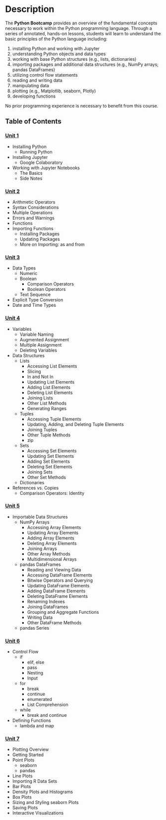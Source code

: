 # Description
The **Python Bootcamp** provides an overview of the fundamental concepts necessary to work within the Python programming language. Through a series of annotated, hands-on lessons, students will learn to understand the basic principles of the Python language including: 

1. installing Python and working with Jupyter
2. understanding Python objects and data types
3. working with base Python structures (e.g., lists, dictionaries)
4. importing packages and additional data structures (e.g., NumPy arrays; pandas DataFrames)
5. utilizing control flow statements
6. reading and writing data
7. manipulating data
8. plotting (e.g., Matplotlib, seaborn, Plotly)
9. developing functions

No prior programming experience is necessary to benefit from this course.

## Table of Contents

### [Unit 1](https://github.com/davedgd/python-bootcamp/blob/master/Unit%201/Python-Bootcamp-Unit1.ipynb)
- Installing Python
  - Running Python
- Installing Jupyter
  - Google Colaboratory
- Working with Jupyter Notebooks
  - The Basics
  - Side Notes

### [Unit 2](https://github.com/davedgd/python-bootcamp/blob/master/Unit%202/Python-Bootcamp-Unit2.ipynb)
- Arithmetic Operators
- Syntax Considerations
- Multiple Operations
- Errors and Warnings
- Functions
- Importing Functions
  - Installing Packages
  - Updating Packages
  - More on Importing: as and from


### [Unit 3](https://github.com/davedgd/python-bootcamp/blob/master/Unit%203/Python-Bootcamp-Unit3.ipynb)
- Data Types
  - Numeric
  - Boolean
    - Comparison Operators
    - Boolean Operators
  - Text Sequence
- Explicit Type Conversion
- Date and Time Types

### [Unit 4](https://github.com/davedgd/python-bootcamp/blob/master/Unit%204/Python-Bootcamp-Unit4.ipynb)
- Variables
  - Variable Naming
  - Augmented Assignment
  - Multiple Assignment
  - Deleting Variables
- Data Structures
  - Lists
    - Accessing List Elements
    - Slicing
    - In and Not In
    - Updating List Elements
    - Adding List Elements
    - Deleting List Elements
    - Joining Lists
    - Other List Methods
    - Generating Ranges
  - Tuples
    - Accessing Tuple Elements
    - Updating, Adding, and Deleting Tuple Elements
    - Joining Tuples
    - Other Tuple Methods
    - zip
  - Sets
    - Accessing Set Elements
    - Updating Set Elements
    - Adding Set Elements
    - Deleting Set Elements
    - Joining Sets
    - Other Set Methods
  - Dictionaries
- References vs. Copies
  - Comparison Operators: Identity

### [Unit 5](https://github.com/davedgd/python-bootcamp/blob/master/Unit%205/Python-Bootcamp-Unit5.ipynb)
- Importable Data Structures
  - NumPy Arrays
    - Accessing Array Elements
    - Updating Array Elements
    - Adding Array Elements
    - Deleting Array Elements
    - Joining Arrays
    - Other Array Methods
    - Multidimensional Arrays
  - pandas DataFrames
    - Reading and Viewing Data
    - Accessing DataFrame Elements
    - Bitwise Operators and Querying
    - Updating DataFrame Elements
    - Adding DataFrame Elements
    - Deleting DataFrame Elements
    - Renaming Indexes
    - Joining DataFrames
    - Grouping and Aggregate Functions
    - Writing Data
    - Other DataFrame Methods
  - pandas Series

### [Unit 6](https://github.com/davedgd/python-bootcamp/blob/master/Unit%206/Python-Bootcamp-Unit6.ipynb)
- Control Flow
  - if
    - elif, else
    - pass
    - Nesting
    - Input
  - for
    - break
    - continue
    - enumerated
    - List Comprehension
  - while
    - break and continue
- Defining Functions
  - lambda and map

### [Unit 7](https://github.com/davedgd/python-bootcamp/blob/master/Unit%207/Python-Bootcamp-Unit7.ipynb)
- Plotting Overview
- Getting Started
- Point Plots
  - seaborn
  - pandas
- Line Plots
- Importing R Data Sets
- Bar Plots
- Density Plots and Histograms
- Box Plots
- Sizing and Styling seaborn Plots
- Saving Plots
- Interactive Visualizations

